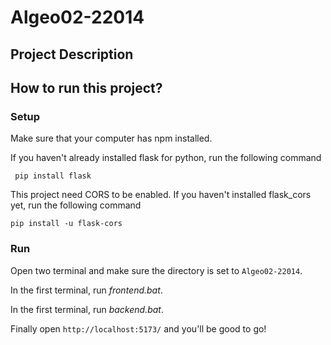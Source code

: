 # Algeo02-22014

## Project Description


## How to run this project?
### Setup
Make sure that your computer has npm installed.

If you haven't already installed flask for python, run the following command
```
 pip install flask
 ```

This project need CORS to be enabled. If you haven't installed flask_cors yet, run the following command
```
pip install -u flask-cors
```

### Run
Open two terminal and make sure the directory is set to ``Algeo02-22014``.

In the first terminal, run *frontend.bat*.

In the first terminal, run *backend.bat*.

Finally open ```http://localhost:5173/``` and you'll be good to go!


